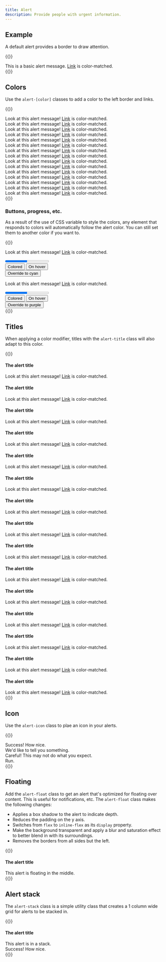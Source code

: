 ```yaml
---
title: Alert
description: Provide people with urgent information.
---
```


## Example
A default alert provides a border to draw attention.

{{<example>}}
<div class="alert" role="alert">
  <div class="alert-message">This is a basic alert message. <a href="#">Link</a> is color-matched.</div>
</div>
{{</example>}}

## Colors
Use the `alert-[color]` classes to add a color to the left border and links.

{{<example>}}
<div class="alert red" role="alert">
  <div class="alert-message">Look at this alert message! <a href="#">Link</a> is color-matched.</div>
</div>
<div class="alert orange" role="alert">
  <div class="alert-message">Look at this alert message! <a href="#">Link</a> is color-matched.</div>
</div>
<div class="alert amber" role="alert">
  <div class="alert-message">Look at this alert message! <a href="#">Link</a> is color-matched.</div>
</div>
<div class="alert yellow" role="alert">
  <div class="alert-message">Look at this alert message! <a href="#">Link</a> is color-matched.</div>
</div>
<div class="alert lime" role="alert">
  <div class="alert-message">Look at this alert message! <a href="#">Link</a> is color-matched.</div>
</div>
<div class="alert green" role="alert">
  <div class="alert-message">Look at this alert message! <a href="#">Link</a> is color-matched.</div>
</div>
<div class="alert teal" role="alert">
  <div class="alert-message">Look at this alert message! <a href="#">Link</a> is color-matched.</div>
</div>
<div class="alert cyan" role="alert">
  <div class="alert-message">Look at this alert message! <a href="#">Link</a> is color-matched.</div>
</div>
<div class="alert blue" role="alert">
  <div class="alert-message">Look at this alert message! <a href="#">Link</a> is color-matched.</div>
</div>
<div class="alert indigo" role="alert">
  <div class="alert-message">Look at this alert message! <a href="#">Link</a> is color-matched.</div>
</div>
<div class="alert violet" role="alert">
  <div class="alert-message">Look at this alert message! <a href="#">Link</a> is color-matched.</div>
</div>
<div class="alert purple" role="alert">
  <div class="alert-message">Look at this alert message! <a href="#">Link</a> is color-matched.</div>
</div>
<div class="alert pink" role="alert">
  <div class="alert-message">Look at this alert message! <a href="#">Link</a> is color-matched.</div>
</div>
<div class="alert rose" role="alert">
  <div class="alert-message">Look at this alert message! <a href="#">Link</a> is color-matched.</div>
</div>
<div class="alert grey" role="alert">
  <div class="alert-message">Look at this alert message! <a href="#">Link</a> is color-matched.</div>
</div>
{{</example>}}

### Buttons, progress, etc.
As a result of the use of CSS variable to style the colors, any element that responds to colors will automatically follow the alert color. You can still set them to another color if you want to.

{{<example>}}
<div class="alert red" role="alert">
  <div class="alert-message">
    <p>Look at this alert message! <a href="#">Link</a> is color-matched.</p>
    <progress class="progress mb-3" value="50" max="100">50%</progress>
    <div class="btn-toolbar">
      <div class="btn-group">
        <button type="button" class="btn btn-color">Colored</button>
        <button type="button" class="btn btn-hover">On hover</button>
      </div>
      <button type="button" class="btn btn-hover cyan">Override to cyan</button>
    </div>
  </div>
</div>
<div class="alert lime" role="alert">
  <div class="alert-message">
    <p>Look at this alert message! <a href="#">Link</a> is color-matched.</p>
    <progress class="progress mb-3" value="50" max="100">50%</progress>
    <div class="btn-toolbar">
      <div class="btn-group">
        <button type="button" class="btn btn-color">Colored</button>
        <button type="button" class="btn btn-hover">On hover</button>
      </div>
      <button type="button" class="btn btn-hover purple">Override to purple</button>
    </div>
  </div>
</div>
{{</example>}}

## Titles
When applying a color modifier, titles with the `alert-title` class will also adapt to this color.

{{<example>}}
<div class="alert red" role="alert">
  <div class="alert-message">
    <h4 class="alert-title">The alert title</h4>
    Look at this alert message! <a href="#">Link</a> is color-matched.
  </div>
</div>
<div class="alert orange" role="alert">
  <div class="alert-message">
    <h4 class="alert-title">The alert title</h4>
    Look at this alert message! <a href="#">Link</a> is color-matched.
  </div>
</div>
<div class="alert amber" role="alert">
  <div class="alert-message">
    <h4 class="alert-title">The alert title</h4>
    Look at this alert message! <a href="#">Link</a> is color-matched.
  </div>
</div>
<div class="alert yellow" role="alert">
  <div class="alert-message">
    <h4 class="alert-title">The alert title</h4>
    Look at this alert message! <a href="#">Link</a> is color-matched.
  </div>
</div>
<div class="alert lime" role="alert">
  <div class="alert-message">
    <h4 class="alert-title">The alert title</h4>
    Look at this alert message! <a href="#">Link</a> is color-matched.
  </div>
</div>
<div class="alert green" role="alert">
  <div class="alert-message">
    <h4 class="alert-title">The alert title</h4>
    Look at this alert message! <a href="#">Link</a> is color-matched.
  </div>
</div>
<div class="alert teal" role="alert">
  <div class="alert-message">
    <h4 class="alert-title">The alert title</h4>
    Look at this alert message! <a href="#">Link</a> is color-matched.
  </div>
</div>
<div class="alert cyan" role="alert">
  <div class="alert-message">
    <h4 class="alert-title">The alert title</h4>
    Look at this alert message! <a href="#">Link</a> is color-matched.
  </div>
</div>
<div class="alert blue" role="alert">
  <div class="alert-message">
    <h4 class="alert-title">The alert title</h4>
    Look at this alert message! <a href="#">Link</a> is color-matched.
  </div>
</div>
<div class="alert indigo" role="alert">
  <div class="alert-message">
    <h4 class="alert-title">The alert title</h4>
    Look at this alert message! <a href="#">Link</a> is color-matched.
  </div>
</div>
<div class="alert violet" role="alert">
  <div class="alert-message">
    <h4 class="alert-title">The alert title</h4>
    Look at this alert message! <a href="#">Link</a> is color-matched.
  </div>
</div>
<div class="alert purple" role="alert">
  <div class="alert-message">
    <h4 class="alert-title">The alert title</h4>
    Look at this alert message! <a href="#">Link</a> is color-matched.
  </div>
</div>
<div class="alert pink" role="alert">
  <div class="alert-message">
    <h4 class="alert-title">The alert title</h4>
    Look at this alert message! <a href="#">Link</a> is color-matched.
  </div>
</div>
<div class="alert rose" role="alert">
  <div class="alert-message">
    <h4 class="alert-title">The alert title</h4>
    Look at this alert message! <a href="#">Link</a> is color-matched.
  </div>
</div>
<div class="alert grey" role="alert">
  <div class="alert-message">
    <h4 class="alert-title">The alert title</h4>
    Look at this alert message! <a href="#">Link</a> is color-matched.
  </div>
</div>
{{</example>}}

## Icon
Use the `alert-icon` class to plae an icon in your alerts.

{{<example>}}
<div class="alert lime" role="alert">
  <div class="alert-icon">
    <i class="vi vi-circle-check"></i>
  </div>
  <div class="alert-message">
    Success! How nice.
  </div>
</div>
<div class="alert cyan" role="alert">
  <div class="alert-icon">
    <i class="vi vi-circle-info"></i>
  </div>
  <div class="alert-message">
    We'd like to tell you something.
  </div>
</div>
<div class="alert orange" role="alert">
  <div class="alert-icon">
    <i class="vi vi-circle-exclamation"></i>
  </div>
  <div class="alert-message">
    Careful! This may not do what you expect.
  </div>
</div>
<div class="alert red" role="alert">
  <div class="alert-icon">
    <i class="vi vi-circle-xmark"></i>
  </div>
  <div class="alert-message">
    Run.
  </div>
</div>
{{</example>}}

## Floating
Add the `alert-float` class to get an alert that's optimized for floating over content. This is useful for notifications, etc. The `alert-float` class makes the following changes:

* Applies a box shadow to the alert to indicate depth.
* Reduces the padding on the y axis.
* Switches from `flex` to `inline-flex` as its `display` property.
* Make the background transparent and apply a blur and saturation effect to better blend in with its surroundings.
* Removes the borders from all sides but the left.

{{<example class="docs-preview-img">}}
<div class="alert red alert-float position-absolute top-0 start-50 translate-center-x mt-3" role="alert">
  <div class="alert-icon">
    <i class="vi vi-circle-xmark"></i>
  </div>
  <div class="alert-message">
    <h4 class="alert-title">The alert title</h4>
    This alert is floating in the middle.
  </div>
</div>
{{</example>}}

## Alert stack
The `alert-stack` class is a simple utility class that creates a 1 column wide grid for alerts to be stacked in.

{{<example class="docs-preview-img" style="height: 250px">}}
<div class="alert-stack position-absolute bottom-0 end-0 me-3 mb-3">
  <div class="alert red alert-float" role="alert">
    <div class="alert-icon">
      <i class="vi vi-circle-xmark"></i>
    </div>
    <div class="alert-message">
      <h4 class="alert-title">The alert title</h4>
      This alert is in a stack.
    </div>
  </div>
  <div class="alert lime alert-float" role="alert">
    <div class="alert-icon">
      <i class="vi vi-circle-check"></i>
    </div>
    <div class="alert-message">
      Success! How nice.
    </div>
  </div>
</div>
{{</example>}}

